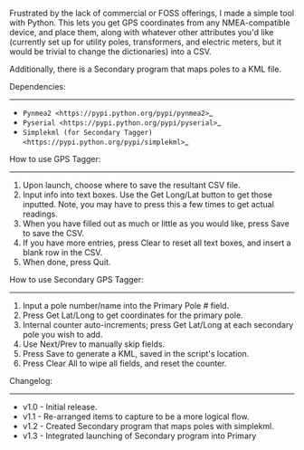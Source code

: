 Frustrated by the lack of commercial or FOSS offerings, I made a simple tool with Python. This lets you get GPS coordinates from any NMEA-compatible device, and place them, along with whatever other attributes you'd like (currently set up for utility poles, transformers, and electric meters, but it would be trivial to change the dictionaries) into a CSV.

Additionally, there is a Secondary program that maps poles to a KML file.


Dependencies:
*************

* `Pynmea2 <https://pypi.python.org/pypi/pynmea2>`_
* `Pyserial <https://pypi.python.org/pypi/pyserial>`_
* `Simplekml (for Secondary Tagger) <https://pypi.python.org/pypi/simplekml>`_


How to use GPS Tagger:
************************
1. Upon launch, choose where to save the resultant CSV file.
2. Input info into text boxes. Use the Get Long/Lat button to get those inputted. Note, you may have to press this a few times to get actual readings.
3. When you have filled out as much or little as you would like, press Save to save the CSV.
4. If you have more entries, press Clear to reset all text boxes, and insert a blank row in the CSV.
5. When done, press Quit.

How to use Secondary GPS Tagger:
************************
1. Input a pole number/name into the Primary Pole # field.
2. Press Get Lat/Long to get coordinates for the primary pole.
3. Internal counter auto-increments; press Get Lat/Long at each secondary pole you wish to add.
4. Use Next/Prev to manually skip fields.
5. Press Save to generate a KML, saved in the script's location.
6. Press Clear All to wipe all fields, and reset the counter.

Changelog:
**********

* v1.0 - Initial release.
* v1.1 - Re-arranged items to capture to be a more logical flow.
* v1.2 - Created Secondary program that maps poles with simplekml.
* v1.3 - Integrated launching of Secondary program into Primary



